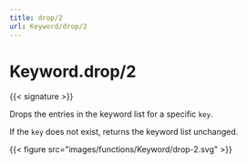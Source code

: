 ```yaml
---
title: drop/2
url: Keyword/drop/2
---
```


# Keyword.drop/2

{{< signature >}}

Drops the entries in the keyword list for a specific `key`.

If the `key` does not exist, returns the keyword list unchanged.

{{< figure src="images/functions/Keyword/drop-2.svg" >}}
